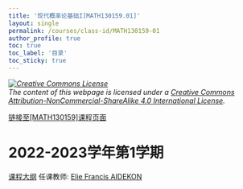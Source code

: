 ```yaml
---
title: '现代概率论基础I[MATH130159.01]'
layout: single
permalink: /courses/class-id/MATH130159-01
author_profile: true
toc: true
toc_label: '目录'
toc_sticky: true
---
```



<div class='notice--warning'>
	<p><i><a rel='license' href='http://creativecommons.org/licenses/by-nc-sa/4.0/'><img alt='Creative Commons License' style='border-width:0' src='https://i.creativecommons.org/l/by-nc-sa/4.0/88x31.png' /></a><br /> The content of this webpage is licensed under a <a rel='license' href='http://creativecommons.org/licenses/by-nc-sa/4.0/'>Creative Commons Attribution-NonCommercial-ShareAlike 4.0 International License</a>.</i></p>
</div>

<a href='https://fdu-math.github.io/courses/MATH130159'>链接至[MATH130159]课程页面</a>

# 2022-2023学年第1学期
<a href='https://fdu-math.github.io/courses/syllabus/MATH130159.01-2022-2023-1 (Encrypted).pdf'>课程大纲</a>
任课教师: <a href='https://fdu-math.github.io/teachers/Elie_Francis_AIDEKON'>Elie Francis AIDEKON</a>

